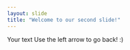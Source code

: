 ```yaml
---
layout: slide
title: "Welcome to our second slide!"
---
```

Your text
Use the left arrow to go back! :)